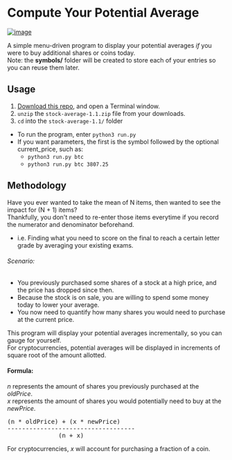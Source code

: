 # Compute Your Potential Average #

[![image](https://img.shields.io/badge/python-3.x-blue.svg)](https://www.python.org/downloads/)

A simple menu-driven program to display your potential averages *if* you were to buy additional shares or coins today.<br>
Note: the **symbols/** folder will be created to store each of your entries so you can reuse them later.

## Usage ##

1. [Download this repo](https://github.com/Mas9311/stock-average/archive/v1.1.zip), and open a Terminal window.<br>
1. <code>unzip</code> the <code>stock-average-1.1.zip</code> file from your downloads.<br>
1. <code>cd</code> into the <code>stock-average-1.1/</code> folder<br>
  - To run the program, enter <code>python3 run.py</code><br>
  - If you want parameters, the first is the symbol followed by the optional current_price, such as:<br>
    * <code>python3 run.py btc</code>
    * <code>python3 run.py btc 3807.25</code>

## Methodology ##

Have you ever wanted to take the mean of N items, then wanted to see the impact for (N + 1) items?<br>
Thankfully, you don't need to re-enter those items everytime if you record the numerator and denominator beforehand.<br>

 * i.e. Finding what you need to score on the final to reach a certain letter grade by averaging your existing exams.


###### Scenario: ######

 - You previously purchased some shares of a stock at a high price, and the price has dropped since then.
 - Because the stock is on sale, you are willing to spend some money today to lower your average.
 - You now need to quantify how many shares you would need to purchase at the current price.

This program will display your potential averages incrementally, so you can gauge for yourself.<br>
For cryptocurrencies, potential averages will be displayed in increments of square root of the amount allotted.<br>

#### Formula: ####

*n* represents the amount of shares you previously purchased at the *oldPrice*.<br>
*x* represents the amount of shares you would potentially need to buy at the *newPrice*.

<pre>(n * oldPrice) + (x * newPrice)
-----------------------------------
              (n + x)</pre>

For cryptocurrencies, *x* will account for purchasing a fraction of a coin.
